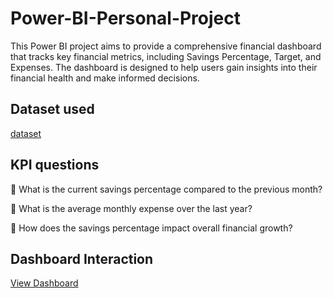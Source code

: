 # Power-BI-Personal-Project
This Power BI project aims to provide a comprehensive financial dashboard that tracks key financial metrics, including Savings Percentage, Target, and Expenses. The dashboard is designed to help users gain insights into their financial health and make informed decisions.


## Dataset used
<a href="https://github.com/duval-ys/Power-BI-Personal-Project/blob/main/Finance%20Dataset.xlsx">dataset</a>


## KPI questions


 What is the current savings percentage compared to the previous month?


 What is the average monthly expense over the last year?


 How does the savings percentage impact overall financial growth?


## Dashboard Interaction
<a href="https://github.com/duval-ys/Power-BI-Personal-Project/blob/main/Screenshot%202025-01-21%20214318.png">View Dashboard</a>

